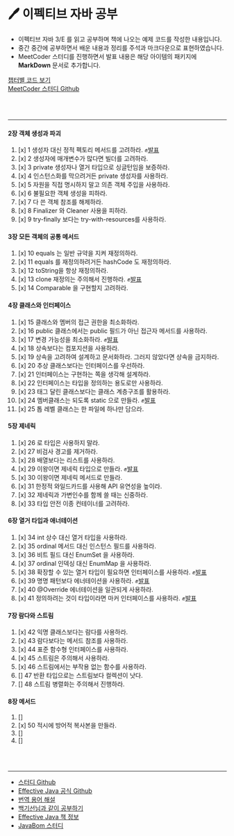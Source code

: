 # 🖊 이펙티브 자바 공부
 - 이펙티브 자바 3/E 를 읽고 공부하며 책에 나오는 예제 코드를 작성한 내용입니다.
 - 중간 중간에 공부하면서 배운 내용과 정리를 주석과 마크다운으로 표현하였습니다.
 - MeetCoder 스터디를 진행하면서  발표 내용은 해당 아이템의 패키지에 __MarkDown__ 문서로 추가합니다.

[챕터별 코드 보기](https://github.com/cmg1411/effectiveJava/tree/master/src/main/java)  
[MeetCoder 스터디 Github](https://github.com/Meet-Coder-Study/book-effective-java)

<br>
<br>

---
#### 2장 객체 생성과 파괴
1. [x] 1 생성자 대신 정적 펙토리 메서드를 고려하라. ✊[발표](https://github.com/cmg1411/effectiveJava/blob/master/src/main/java/Chapter2/Day1/item1_presentation.md)
1. [x] 2 생성자에 매개변수가 많다면 빌더를 고려하라.  
1. [x] 3 private 생성자나 열거 타입으로 싱글턴임을 보증하라.  
1. [x] 4 인스턴스화를 막으려거든 private 생성자를 사용하라.  
1. [x] 5 자원을 직접 명시하지 말고 의존 객체 주입을 사용하라.
1. [x] 6 불필요한 객체 생성을 피하라.
1. [x] 7 다 쓴 객체 참조를 해제하라.
1. [x] 8 Finalizer 와 Cleaner 사용을 피하라.
1. [x] 9 try-finally 보다는 try-with-resources를 사용하라.

#### 3장 모든 객체의 공통 메서드
1. [x] 10 equals 는 일반 규약을 지켜 재정의하라.
1. [x] 11 equals 를 재정의하려거든 hashCode 도 재정의하라.
1. [x] 12 toString을 항상 재정의하라.
1. [x] 13 clone 재정의는 주의해서 진행하라. ✊[발표](https://github.com/cmg1411/effectiveJava/blob/master/src/main/java/Chapter3/Day13/item13.md)
1. [x] 14 Comparable 을 구현할지 고려하라.

#### 4장 클래스와 인터페이스
1. [x] 15 클래스와 멤버의 접근 권한을 최소화하라.
1. [x] 16 public 클래스에서는 public 필드가 아닌 접근자 메서드를 사용하라.
1. [x] 17 변경 가능성을 최소화하라. ✊[발표](https://github.com/cmg1411/effectiveJava/blob/master/src/main/java/Chapter4/Day17/item17.md)
1. [x] 18 상속보다는 컴포지션을 사용하라.
1. [x] 19 상속을 고려하여 설계하고 문서화하라. 그러지 않았다면 상속을 금지하라.
1. [x] 20 추상 클래스보다는 인터페이스를 우선하라.
1. [x] 21 인터페이스는 구현하는 쪽을 생각해 설계하라.
1. [x] 22 인터페이스는 타입을 정의하는 용도로만 사용하라.
1. [x] 23 태그 달린 클래스보다는 클래스 계층구조를 활용하라.
1. [x] 24 멤버클래스는 되도록 static 으로 만들라. ✊[발표](https://github.com/cmg1411/effectiveJava/blob/master/src/main/java/Chapter4/Day24/item24.md)
1. [x] 25 톱 레벨 클래스는 한 파일에 하나만 담으라.

#### 5장 제네릭
1. [x] 26 로 타입은 사용하지 말라.
1. [x] 27 비검사 경고를 제거하라.
1. [x] 28 배열보다는 리스트를 사용하라.
1. [x] 29 이왕이면 제네릭 타입으로 만들라. ✊[발표](https://github.com/cmg1411/effectiveJava/blob/master/src/main/java/Chapter5/Day29/item29.md)
1. [x] 30 이왕이면 제네릭 메서드로 만들라.
1. [x] 31 한정적 와일드카드를 사용해 API 유연성을 높이라.
1. [x] 32 제네릭과 가변인수를 함께 쓸 때는 신중하라.
1. [x] 33 타입 안전 이종 컨테이너를 고려하라.

#### 6장 열거 타입과 애너테이션
1. [x] 34 int 상수 대신 열거 타입을 사용하라.
1. [x] 35 ordinal 메서드 대신 인스턴스 필드를 사용하라.
1. [x] 36 비트 필드 대신 EnumSet 을 사용하라.
1. [x] 37 ordinal 인덱싱 대신 EnumMap 을 사용하라.
1. [x] 38 확장할 수 있는 열거 타입이 필요하면 인터페이스를 사용하라. ✊[발표](https://github.com/cmg1411/effectiveJava/blob/master/src/main/java/Chapter6/Day38/item38.md)
1. [x] 39 명명 패턴보다 에너테이션을 사용하라. ✊[발표](https://github.com/cmg1411/effectiveJava/blob/master/src/main/java/Chapter6/Day39/item39.md)
1. [x] 40 @Override 에너테이션을 일관되게 사용하라.
1. [x] 41 정의하려는 것이 타입이라면 마커 인터페이스를 사용하라. ✊[발표](https://github.com/cmg1411/effectiveJava/blob/master/src/main/java/Chapter6/Day41/item41.md)

#### 7장 람다와 스트림
1. [x] 42 익명 클래스보다는 람다를 사용하라.
1. [x] 43 람다보다는 메서드 참조를 사용하라.
1. [x] 44 표준 함수형 인터페이스를 사용하라.
1. [x] 45 스트림은 주의해서 사용하라.
1. [x] 46 스트림에서는 부작용 없는 함수를 사용하라.
1. [] 47 반환 타입으로는 스트림보다 컬렉션이 낫다.
1. [] 48 스트림 병렬화는 주의해서 진행하라.

#### 8장 메서드
1. []
1. [x] 50 적시에 방어적 복사본을 만들라.
1. []
1. []



<br>
<br>

---

 - [스터디 Github](https://github.com/Blog-Posting/book-effective-java)  
 - [Effective Java 공식 Github](https://github.com/WegraLee/effective-java-3e-source-code)  
 - [번역 용어 해설](https://github.com/WegraLee/effective-java-3e-source-code)
 - [백기선님과 같이 공부하기](http://bit.ly/2Lu4BGi)
 - [Effective Java 책 정보](https://www.aladin.co.kr/shop/wproduct.aspx?ItemId=171196410)
 - [JavaBom 스터디](https://github.com/Java-Bom/ReadingRecord/issues)